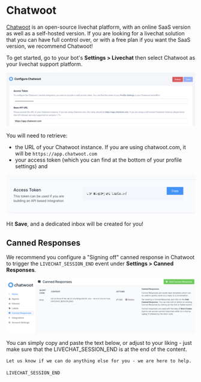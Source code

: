 # Chatwoot

[Chatwoot](https://www.chatwoot.com) is an open-source livechat platform, with an online SaaS version as well as a self-hosted version. If you are looking for a livechat solution that you can have full control over, or with a free plan if you want the SaaS version, we recommend Chatwoot!

To get started, go to your bot's **Settings &gt; Livechat** then select Chatwoot as your livechat support platform.

![](../../../.gitbook/assets/image%20%2829%29.png)

You will need to retrieve:

* the URL of your Chatwoot instance. If you are using chatwoot.com, it will be `https://app.chatwoot.com` 
* your access token \(which you can find at the bottom of your profile settings\) and 

![](../../../.gitbook/assets/image%20%2830%29.png)

Hit **Save**, and a dedicated inbox will be created for you!

## Canned Responses

We recommend you configure a "Signing off" canned response in Chatwoot to trigger the `LIVECHAT_SESSION_END` event under **Settings &gt; Canned Responses**.

![](../../../.gitbook/assets/image%20%2831%29.png)

You can simply copy and paste the text below, or adjust to your liking - just make sure that the LIVECHAT\_SESSION\_END is at the end of the content.

```text
Let us know if we can do anything else for you - we are here to help.

LIVECHAT_SESSION_END
```



